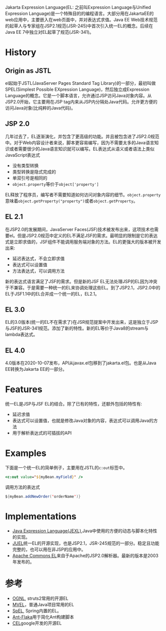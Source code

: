 Jakarta Expression Language(EL: 之前叫Expression Language与Unified Expression Language)是一个特殊目的的编程语言。大部分用在JakartaEE的web应用中，主要嵌入在web页面中，并对表达式求值。Java EE Web技术规范的起草人与专家组在JSP2.1规范(JSR-245)中首次引入统一EL的概念。后续在Java EE 7中独立对EL起草了规范(JSR-341)。
# History
## Origin as JSTL
el起始于JSTL(JavaServer Pages Standard Tag Library)的一部分，最初叫做SPEL(Simplest Possible EXpression Language)，然后独立成Expression Language的概念。它是一个脚本语言，允许通过JSP访问Java对象内容。从JSP2.0开始，它主要用在JSP tag内来从JSP内分隔处Java代码。允许更方便的访问Java对象(比纯粹的Java代码)。
## JSP 2.0
几年过去了，EL逐渐演化，并包含了更高级的功能。并且被包含进了JSP2.0规范中。对于Web内容设计者来说，脚本更容易编写，因为不需要太多的Java语言知识或者需要很少的Java语言知识就可以编写。EL表达式从语义或者语法上类似JavaScript表达式
- 没有类型转换
- 类型转换是隐式完成的
- 单双引号是相同的
- `object.property`等价于`object['property']`

EL释放了程序员，编写者不需要知道如何访问对象内容的细节。`object.property`意味着`object.getProperty("property")`或者`object.getProperty`。
## EL 2.1
在JSP2.0的发展期间，JavaServer Faces(JSF)技术被发布出来，这项技术也需要el。但是JSP2.0规范中定义的EL不满足JSF的需求。最明显的限制是它的表达式是立即求值的，JSF组件不能调用服务端对象的方法。EL的更强大的版本被开发出来:
- 延迟表达式，不会立即求值
- 表达式可以设置值
- 方法表达式，可以调用方法

新的表达式语言满足了JSF的需求。但是新的JSF EL无法处理JSP的EL因为冲突于不兼容。于是需要一种统一的EL来协调处理这些EL。到了JSP2.1，JSP2.0中的EL于JSF1.1中的EL合并成一个统一的EL，EL2.1。
## EL 3.0
EL的3.0版本(统一的EL不在需求了)在JSR规范提案中开发出来，这是独立于JSP与JSF的JSR-341规范。添加了新的特性。新的EL等价于Java8的stream与lambda表达式。
## EL 4.0
4.0版本在2020-10-07发布，API从javax.el包移到了jakarta.el包。也是从Java EE转换为Jakarta EE的一部分。
# Features
统一EL是JSP与JSF EL的结合。除了已有的特性，还额外包括的特性有:
- 延迟求值
- 表达式可以设置值，也就是修改Java对象的内容，表达式可以调用Java的方法
- 用于解析表达式的可插拔的API
# Examples
下面是一个统一EL的简单例子，主要用在JSTL的`c:out`标签中。
```jsp
<c:out value="${myBean.myField}" />

```
调用方法的表达式
```java
${myBean.addNewOrder('orderName')}
```
# Implementations
- [Java Expression Language(JEXL)](http://commons.apache.org/proper/commons-jexl/),Java中使用的方便的动态与脚本化特性的实现。
- [JUEL](https://juel.sourceforge.net/)统一EL的开源实现，也是JSP2.1，JSR-245规范的一部分。稳定且功能完整的，也可以用在非JSP的应用中。
- [Apache Commons EL](https://commons.apache.org/dormant/commons-el/)来自于Apache的JSP2.0解析器。最新的版本是2003年发布的。

# 参考
- [OGNL](https://en.wikipedia.org/wiki/OGNL), struts2常用的开源EL
- [MVEL](https://en.wikipedia.org/wiki/MVEL)，普通Java项目常用的EL
- [SpEL](http://docs.spring.io/spring/docs/current/spring-framework-reference/html/expressions.html), Spring内置的EL。
- [Ant-Flaka](http://ant-flaka.bitio.org/)用于简化Ant构建脚本
- [CEL](https://en.wikipedia.org/w/index.php?title=Common_Expression_Language&action=edit&redlink=1)google开发的开源EL

